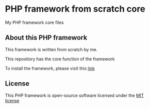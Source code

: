 # PHP framework from scratch core

My PHP framework core files

## About this PHP framework

This framework is written from scratch by me.

This repository has the core function of the framework

To install the framework, please visit this [link](https://github.com/mohamed179/php-mvc-framework)

## License

This PHP framework is open-source software licensed under the [MIT license](https://opensource.org/licenses/MIT)